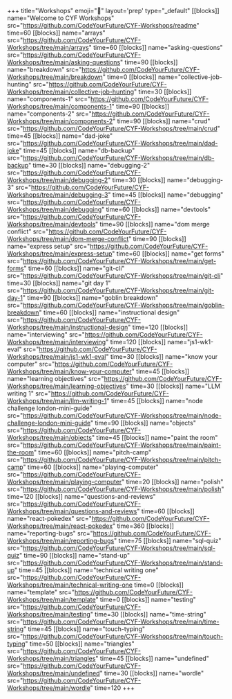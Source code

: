 +++
title="Workshops"
emoji="🧰"
layout='prep'
type="_default"
[[blocks]]
name="Welcome to CYF Workshops"
src="https://github.com/CodeYourFuture/CYF-Workshops/readme"
time=60
[[blocks]]
name="arrays"
src="https://github.com/CodeYourFuture/CYF-Workshops/tree/main/arrays"
time=60
[[blocks]]
name="asking-questions"
src="https://github.com/CodeYourFuture/CYF-Workshops/tree/main/asking-questions"
time=90
[[blocks]]
name="breakdown"
src="https://github.com/CodeYourFuture/CYF-Workshops/tree/main/breakdown"
time=0
[[blocks]]
name="collective-job-hunting"
src="https://github.com/CodeYourFuture/CYF-Workshops/tree/main/collective-job-hunting"
time=30
[[blocks]]
name="components-1"
src="https://github.com/CodeYourFuture/CYF-Workshops/tree/main/components-1"
time=90
[[blocks]]
name="components-2"
src="https://github.com/CodeYourFuture/CYF-Workshops/tree/main/components-2"
time=90
[[blocks]]
name="crud"
src="https://github.com/CodeYourFuture/CYF-Workshops/tree/main/crud"
time=45
[[blocks]]
name="dad-joke"
src="https://github.com/CodeYourFuture/CYF-Workshops/tree/main/dad-joke"
time=45
[[blocks]]
name="db-backup"
src="https://github.com/CodeYourFuture/CYF-Workshops/tree/main/db-backup"
time=30
[[blocks]]
name="debugging-2"
src="https://github.com/CodeYourFuture/CYF-Workshops/tree/main/debugging-2"
time=30
[[blocks]]
name="debugging-3"
src="https://github.com/CodeYourFuture/CYF-Workshops/tree/main/debugging-3"
time=45
[[blocks]]
name="debugging"
src="https://github.com/CodeYourFuture/CYF-Workshops/tree/main/debugging"
time=60
[[blocks]]
name="devtools"
src="https://github.com/CodeYourFuture/CYF-Workshops/tree/main/devtools"
time=90
[[blocks]]
name="dom merge conflict"
src="https://github.com/CodeYourFuture/CYF-Workshops/tree/main/dom-merge-conflict"
time=90
[[blocks]]
name="express setup"
src="https://github.com/CodeYourFuture/CYF-Workshops/tree/main/express-setup"
time=60
[[blocks]]
name="get forms"
src="https://github.com/CodeYourFuture/CYF-Workshops/tree/main/get-forms"
time=60
[[blocks]]
name="git-cli"
src="https://github.com/CodeYourFuture/CYF-Workshops/tree/main/git-cli"
time=30
[[blocks]]
name="git day 1"
src="https://github.com/CodeYourFuture/CYF-Workshops/tree/main/git-day-1"
time=90
[[blocks]]
name="goblin breakdown"
src="https://github.com/CodeYourFuture/CYF-Workshops/tree/main/goblin-breakdown"
time=60
[[blocks]]
name="instructional design"
src="https://github.com/CodeYourFuture/CYF-Workshops/tree/main/instructional-design"
time=120
[[blocks]]
name="interviewing"
src="https://github.com/CodeYourFuture/CYF-Workshops/tree/main/interviewing"
time=120
[[blocks]]
name="js1-wk1-eval"
src="https://github.com/CodeYourFuture/CYF-Workshops/tree/main/js1-wk1-eval"
time=30
[[blocks]]
name="know your computer"
src="https://github.com/CodeYourFuture/CYF-Workshops/tree/main/know-your-computer"
time=45
[[blocks]]
name="learning objectives"
src="https://github.com/CodeYourFuture/CYF-Workshops/tree/main/learning-objectives"
time=30
[[blocks]]
name="LLM writing 1"
src="https://github.com/CodeYourFuture/CYF-Workshops/tree/main/llm-writing-1"
time=45
[[blocks]]
name="node challenge london-mini-guide"
src="https://github.com/CodeYourFuture/CYF-Workshops/tree/main/node-challenge-london-mini-guide"
time=90
[[blocks]]
name="objects"
src="https://github.com/CodeYourFuture/CYF-Workshops/tree/main/objects"
time=45
[[blocks]]
name="paint the room"
src="https://github.com/CodeYourFuture/CYF-Workshops/tree/main/paint-the-room"
time=60
[[blocks]]
name="pitch-camp"
src="https://github.com/CodeYourFuture/CYF-Workshops/tree/main/pitch-camp"
time=60
[[blocks]]
name="playing-computer"
src="https://github.com/CodeYourFuture/CYF-Workshops/tree/main/playing-computer"
time=20
[[blocks]]
name="polish"
src="https://github.com/CodeYourFuture/CYF-Workshops/tree/main/polish"
time=120
[[blocks]]
name="questions-and-reviews"
src="https://github.com/CodeYourFuture/CYF-Workshops/tree/main/questions-and-reviews"
time=60
[[blocks]]
name="react-pokedex"
src="https://github.com/CodeYourFuture/CYF-Workshops/tree/main/react-pokedex"
time=360
[[blocks]]
name="reporting-bugs"
src="https://github.com/CodeYourFuture/CYF-Workshops/tree/main/reporting-bugs"
time=75
[[blocks]]
name="sql-quiz"
src="https://github.com/CodeYourFuture/CYF-Workshops/tree/main/sql-quiz"
time=90
[[blocks]]
name="stand-up"
src="https://github.com/CodeYourFuture/CYF-Workshops/tree/main/stand-up"
time=45
[[blocks]]
name="technical writing one"
src="https://github.com/CodeYourFuture/CYF-Workshops/tree/main/technical-writing-one
time=0
[[blocks]]
name="template"
src="https://github.com/CodeYourFuture/CYF-Workshops/tree/main/template"
time=0
[[blocks]]
name="testing"
src="https://github.com/CodeYourFuture/CYF-Workshops/tree/main/testing"
time=30
[[blocks]]
name="time-string"
src="https://github.com/CodeYourFuture/CYF-Workshops/tree/main/time-string"
time=45
[[blocks]]
name="touch-typing"
src="https://github.com/CodeYourFuture/CYF-Workshops/tree/main/touch-typing"
time=50
[[blocks]]
name="triangles"
src="https://github.com/CodeYourFuture/CYF-Workshops/tree/main/triangles"
time=45
[[blocks]]
name="undefined"
src="https://github.com/CodeYourFuture/CYF-Workshops/tree/main/undefined"
time=30
[[blocks]]
name="wordle"
src="https://github.com/CodeYourFuture/CYF-Workshops/tree/main/wordle"
time=120
+++
